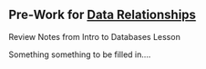 ## Pre-Work for [Data Relationships](/Mod2/Lessons/Week2/DataRelationships.md)

Review Notes from Intro to Databases Lesson

Something something to be filled in....